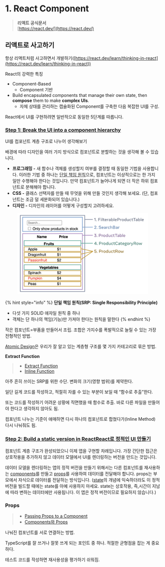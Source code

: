 # 1. React Component



> **리액트 공식문서**\
> [https://react.dev/](https://react.dev/)



## 리액트로 사고하기

항상 리액트처럼 사고하면서 개발하기([https://react.dev/learn/thinking-in-react](https://react.dev/learn/thinking-in-react))



React의 강력한 특징

* Component-Based
  * Component 기반
* Build encapsulated components that manage their own state, then **compose** them to make **complex UIs**.
  * 자체 상태를 관리하는 캡슐화된 Component를 구축한 다음 복잡한 UI를 구성.



React에서 UI를 구현하려면 일반적으로 동일한 5단계를 따릅니다.

### [**Step 1: Break the UI into a component hierarchy**](https://react.dev/learn/thinking-in-react#step-1-break-the-ui-into-a-component-hierarchy)

UI를 컴포넌트 계층 구조로 나누어 생각해보기

배경에 따라 디자인을 여러 가지 방식으로 컴포넌트로 분할하는 것을 생각해 볼 수 있습니다.

* **프로그래밍 -** 새 함수나 객체를 생성할지 여부를 결정할 때 동일한 기법을 사용합니다. 이러한 기법 중 하나는 [단일 책임 원칙](https://en.wikipedia.org/wiki/Single\_responsibility\_principle)으로, 컴포넌트는 이상적으로는 한 가지 일만 수행해야 한다는 것입니다. 만약 컴포넌트가 늘어나게 되면 더 작은 하위 컴포넌트로 분해해야 합니다.
* **CSS -** 클래스 선택자를 만들 때 무엇을 위해 만들 것인지 생각해 보세요. (단, 컴포넌트는 조금 덜 세분화되어 있습니다.)
* **디자인 -** 디자인의 레이어를 어떻게 구성할지 고려하세요.

<figure><img src="../.gitbook/assets/s_thinking-in-react_ui_outline.png" alt=""><figcaption></figcaption></figure>

{% hint style="info" %}
**단일 책임 원칙(SRP: Single Responsibility Principle)**

* 다섯 가지 SOLID 애자일 원칙 중 하나
* 객체는 단 하나의 책임(기능)만 가져야 한다는 원칙을 말한다
{% endhint %}

작은 컴포넌트=부품을 만들어서 조립. 조합은 가지수를 폭발적으로 늘릴 수 있는 가장 전형적인 방법.

[Atomic Design](https://bradfrost.com/blog/post/atomic-web-design/)은 우리가 잘 알고 있는 계층형 구조를 몇 가지 카테고리로 묶은 방법.



**Extract Function**

> * [Extract Function](https://refactoring.com/catalog/extractFunction.html)
> * [Inline Function](https://refactoring.com/catalog/inlineFunction.html)

아주 흔히 쓰이는 SRP를 위한 수단. 변화의 크기(영향 범위)를 제약한다.

일단 길게 코드를 작성하고, 적절히 자를 수 있는 부분이 보일 때 “함수로 추출”한다.

또는 코드를 작성하기 어려운 상황에 직면했을 때 함수로 추출. 바로 다른 파일을 만들어야 한다고 생각하지 않아도 됨.

컴포넌트 나누는 기준이 애매하면 다시 하나의 컴포넌트로 합쳤다가(Inline Method) 다시 나눠줘도 됨.



### [**Step 2: Build a static version in React**React로 정적인 UI 만들기](https://react.dev/learn/thinking-in-react#step-2-build-a-static-version-in-react) <a href="#step-2-build-a-static-version-in-react" id="step-2-build-a-static-version-in-react"></a>

컴포넌트 계층 구조가 완성되었으니 이제 앱을 구현할 차례입니다. 가장 간단한 접근은 상호작용을 추가하지 않고 데이터 모델에서 UI를 렌더링하는 버전을 만드는 것입니다.

데이터 모델을 렌더링하는 앱의 정적 버전을 만들기 위해서는 다른 컴포넌트를 재사용하는 [components](https://react-ko.dev/learn/your-first-component)를 만들고 [props](https://react-ko.dev/learn/passing-props-to-a-component)를 사용하여 데이터를 전달해야 합니다. props는 부모에서 자식으로 데이터를 전달하는 방식입니다. ([state](https://react-ko.dev/learn/state-a-components-memory)의 개념에 익숙하더라도 이 정적 버전을 빌드할 때에는 state를 아예 사용하지 마세요. state는 상호작용, 즉,시간이 지남에 따라 변하는 데이터에만 사용됩니다. 이 앱은 정적 버전이므로 필요하지 않습니다.)



### Props

> * [Passing Props to a Component](https://beta.reactjs.org/learn/passing-props-to-a-component)
> * [Components와 Props](https://ko.reactjs.org/docs/components-and-props.html)

나눠진 컴포넌트를 서로 연결하는 방법.

TypeScript를 잘 쓰거나 잘못 쓰게 되는 포인트 중 하나. 적절한 균형점을 잡는 게 중요하다.

테스트 코드를 작성하면 재사용성을 평가하기 쉬워짐.

